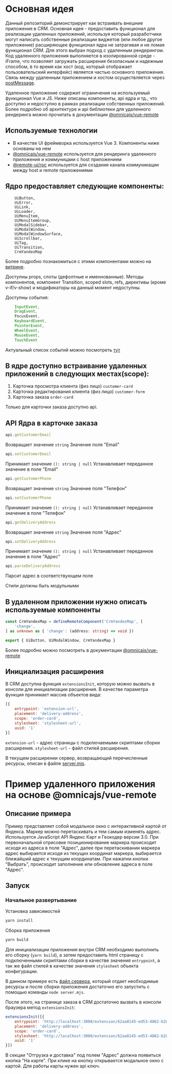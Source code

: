# Основная идея

Данный репозиторий демонстрирует как встраивать внешние приложения в CRM. 
Основная идея - предоставить функционал для реализации удаленных приложений, используя который разработчики могут написать собственные реализации виджетов (или любое другое приложение) расширяющее функционал ядра не затрагивая и не ломая функционал CRM.
Для этого выбран подход с удаленным рендерингом. Код удаленного приложения выполняется в изолированной среде - iFrame,
что позволяет загружать расширения безопасным и надежным способом, в то время как хост (код, который отображает пользовательский интерфейс) является частью основного приложения.
Связь между удаленным приложением и хостом осуществляется через [postMessage](https://developer.mozilla.org/ru/docs/Web/API/Window/postMessage).

Удаленное приложение содержит ограничения на используемый функционал Vue и JS. 
Ниже описаны компоненты, api ядра и тд., что доступно и недоступно в рамках реализации собственных приложений.
Более подробно об архитектуре и api библиотеки для удаленного рендеринга можно прочитать в документации [@omnicajs/vue-remote](https://github.com/omnicajs/vue-remote/)

## Используемые технологии

* В качестве UI фреймворка используется Vue 3. Компоненты ниже основаны на нем
* [@omnicajs/vue-remote](https://github.com/omnicajs/vue-remote/) используется для рендеринга удаленного приложения и коммуницаии с host приложением
* [@remote-ui/rpc](https://www.npmjs.com/package/@remote-ui/rpc) используется для создания канала коммуникации между host и remote приложениями

## Ядро предоставляет следующие компоненты:

```text
    UiButton,
    UiError,
    UiLink,
    UiLoader,
    UiMenuItem,
    UiMenuItemGroup,
    UiModalSidebar,
    UiModalWindow,
    UiModalWindowSurface,
    UiScrollbar,
    UiTag,
    UiTransition,
    CrmYandexMap
```

Более подробно познакомиться с этими компонентами можно на [витрине](https://design.retailcrm.tech/omnica-vue3/index.html).

Доступны props, слоты (дефолтные и именнованные). Методы компонентов, компонент Transition, scoped slots, refs, директивы (кроме v-if/v-show) и модификаторы на данный момент недоступны.

Доступны события:
```javascript
    InputEvent,
    DragEvent,
    FocusEvent,
    KeyboardEvent,
    PointerEvent,
    WheelEvent,
    MouseEvent,
    TouchEvent
```

Актуальный список событий можно посмотреть [тут](https://github.com/omnicajs/vue-remote/blob/main/src/vue/host/events.ts#L142)

## В ядре доступно встраивание удаленных приложений в следующих местах(scope):
1. Карточка просмотра клиента (физ лицо) `customer-card`
2. Карточка редактирования клиента (физ лицо) `customer-form`
3. Карточка заказа `order-card`

Только для карточки заказа доступно api.

## API Ядра в карточке заказа

```javascript
api.getCustomerEmail 
```
Возвращает значение `string`
Значение поля "Email"

```javascript
api.setCustomerEmail
```
Принимает значение `(): string | null`
Устанавливает переданное значение в поле "Email"

```javascript
api.getCustomerPhone 
```
Возвращает значение `string`
Значение поля "Телефон"

```javascript
api.setCustomerPhone
```
Принимает значение `(): string | null`
Устанавливает переданное значение в поле "Телефон"

```javascript
api.getDeliveryAddress 
```
Возвращает значение `string`
Значение поля "Адрес"

```javascript
api.setDeliveryAddress
```
Принимает значение `(): string | null`
Устанавливает переданное значение в поле "Адрес"

```javascript
api.parseDeliveryAddress
```
Парсит адрес в соответствующем поле

Стили должны быть модульными

## В удаленном приложении нужно описать используемые компоненты
```typescript
const CrmYandexMap = defineRemoteComponent('CrmYandexMap', [
    'change',
] as unknown as { 'change': (address: string) => void })

export { UiButton, UiModalWindow, CrmYandexMap }
```
Более подробно можно посмотреть в документации [@omnicajs/vue-remote](https://github.com/omnicajs/vue-remote/)

## Инициализация расширения
В CRM доступна функция `extensionsInit`, которую можно вызвать в консоли для инициализации расширения.
В качестве параметра функция принимает массив объектов вида:

```javascript
[{
    entrypoint: 'extension-url',
    placement: 'delivery-address',
    scope: 'order-card',
    stylesheet: 'stylesheet-url',
    uuid: '1'
}]
```

`extension-url` - адрес страницы с подключаемыми скриптами сборки расширения.
`stylesheet-url` - файл стилей расширения.

В текущем расширении сервер, возвращающий перечисленные ресурсы, описан в файле [server.mjs](https://github.com/retailcrm/core-ui-extensions-examples/blob/master/server.mjs).

# Пример удаленного приложения на основе @omnicajs/vue-remote

## Описание примера

Пример представляет собой модальное окно с интерактивной картой от Яндекса. Маркер можно перетаскивать и тем самым изменять адрес.
Используется JavaScript API Яндекс Карт и Геокодер версии 3.0. При первоначальной отрисовке позиционирование маркера происходит
исходя из адреса в поле "Адрес", далее при перетаскивании маркера адрес выбирается исходя из текущих координат маркера, выбирается
ближайший адрес к текущим координатам. При нажатии кнопки "Выбрать", происходит заполнение или обновление адреса в поле
"Адрес".

## Запуск

### Начальное развертывание

Установка зависимостей
```bash
yarn install
```

Сборка приложения
```bash
yarn build
```

Для инициализации приложения внутри CRM необходимо выполнить его сборку (```yarn build```), а затем предоставить html страницу с подключенными скриптами сборки в качестве значения ```entrypoint```, а так же файл стилей в качестве значения ```stylesheet``` объекта конфигурации.

В данном примере есть [файл сервера](https://github.com/retailcrm/core-ui-extensions-examples/blob/master/server.mjs), который отдает необходимые ресурсы и после сборки приложения достаточно его запустить с помощью команды ```node server.mjs```.

После этого, на странице заказа в CRM достаточно вызвать в консоли браузера метод ```extensionsInit```:

```javascript
extensionsInit([{
    entrypoint: 'http://localhost:3000/extension/62aa8145-ed53-4862-b28f-f1bc6b36a3a3',
    placement: 'delivery-address',
    scope: 'order-card',
    stylesheet: 'http://localhost:3000/extension/62aa8145-ed53-4862-b28f-f1bc6b36a3a3/stylesheet',
    uuid: '1'
}])
```

В секции "Отгрузка и доставка" под полем "Адрес" должна появиться кнопка "На карте". При клике на кнопку открывается модальное окно с картой.
Для работы карты нужен api ключ.
